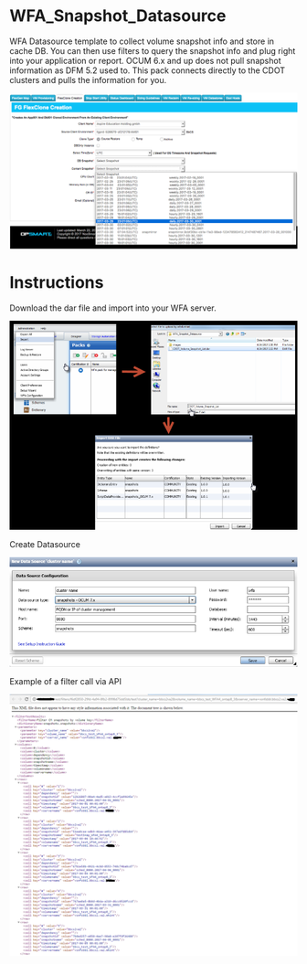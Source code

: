 # WFA_Snapshot_Datasource
WFA Datasource template to collect volume snapshot info and store in cache DB.  You can then use filters to query the snapshot info  and plug right into your application or report.  OCUM 6.x and up does not pull snapshot information as DFM 5.2 used to.  This pack connects directly to the CDOT clusters and pulls the information for you.


![alt text](https://github.com/storagedevops/WFA_Snapshot_Datasource/blob/master/images/clones.png "Example of application usage")

# Instructions

Download the dar file and import into your WFA server.

![alt text](https://github.com/storagedevops/WFA_Snapshot_Datasource/blob/master/images/import.png "Example of Importing the pack")

Create Datasource

![alt text](https://github.com/storagedevops/WFA_Snapshot_Datasource/blob/master/images/createDS.png)

Example of a filter call via API

![alt text](https://github.com/storagedevops/WFA_Snapshot_Datasource/blob/master/images/filtercall.png)


